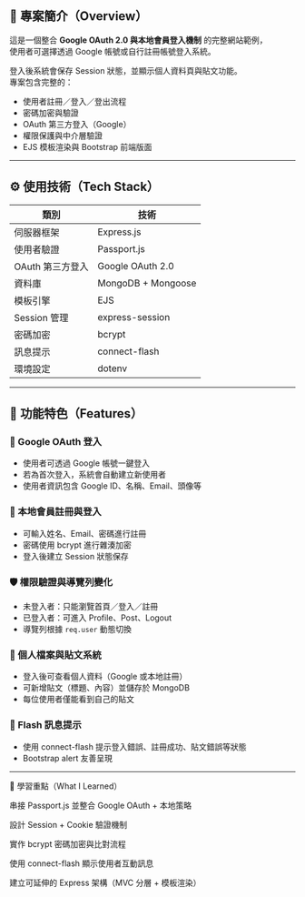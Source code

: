 ## 🧠 專案簡介（Overview）

這是一個整合 **Google OAuth 2.0 與本地會員登入機制** 的完整網站範例，  
使用者可選擇透過 Google 帳號或自行註冊帳號登入系統。  

登入後系統會保存 Session 狀態，並顯示個人資料頁與貼文功能。  
專案包含完整的：
- 使用者註冊／登入／登出流程  
- 密碼加密與驗證  
- OAuth 第三方登入（Google）  
- 權限保護與中介層驗證  
- EJS 模板渲染與 Bootstrap 前端版面  
---

## ⚙️ 使用技術（Tech Stack）

| 類別 | 技術 |
|------|------|
| 伺服器框架 | Express.js |
| 使用者驗證 | Passport.js |
| OAuth 第三方登入 | Google OAuth 2.0 |
| 資料庫 | MongoDB + Mongoose |
| 模板引擎 | EJS |
| Session 管理 | express-session |
| 密碼加密 | bcrypt |
| 訊息提示 | connect-flash |
| 環境設定 | dotenv |

---

## 🌟 功能特色（Features）

### 🔑 Google OAuth 登入
- 使用者可透過 Google 帳號一鍵登入  
- 若為首次登入，系統會自動建立新使用者  
- 使用者資訊包含 Google ID、名稱、Email、頭像等  

### 👤 本地會員註冊與登入
- 可輸入姓名、Email、密碼進行註冊  
- 密碼使用 bcrypt 進行雜湊加密  
- 登入後建立 Session 狀態保存  

### 🛡️ 權限驗證與導覽列變化
- 未登入者：只能瀏覽首頁／登入／註冊  
- 已登入者：可進入 Profile、Post、Logout  
- 導覽列根據 `req.user` 動態切換  

### 📝 個人檔案與貼文系統
- 登入後可查看個人資料（Google 或本地註冊）  
- 可新增貼文（標題、內容）並儲存於 MongoDB  
- 每位使用者僅能看到自己的貼文  

### 💬 Flash 訊息提示
- 使用 connect-flash 提示登入錯誤、註冊成功、貼文錯誤等狀態  
- Bootstrap alert 友善呈現  

---

🧭 學習重點（What I Learned）

串接 Passport.js 並整合 Google OAuth + 本地策略

設計 Session + Cookie 驗證機制

實作 bcrypt 密碼加密與比對流程

使用 connect-flash 顯示使用者互動訊息

建立可延伸的 Express 架構（MVC 分層 + 模板渲染）
